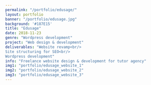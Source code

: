 ```yaml
---
permalink: "/portfolio/edusage/"
layout: portfolio
banner: "/portfolio/edusage.jpg"
background: '#187E15'
title: "Edusage"
date: 2018-11-23
genre: "Wordpress development"
project: "Web design & development"
deliverables: "Website revamp<br/>
Site structuring for SEO<br/>
Wordpress development"
info: "Freelance website design & development for tutor agency"
img1: "portfolio/edusage_website_1"
img2: "portfolio/edusage_website_2"
img3: "portfolio/edusage_website_3"
---
```

